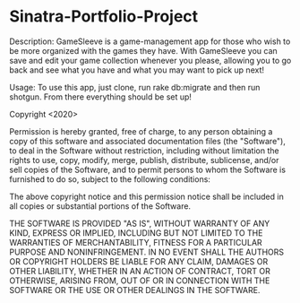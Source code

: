# Sinatra-Portfolio-Project

Description: 
GameSleeve is a game-management app for those who wish to be more organized with the games they have. With GameSleeve you can save and edit your game collection whenever you please, allowing you to go back and see what you have and what you may want to pick up next!

Usage: 
To use this app, just clone, run rake db:migrate and then run shotgun. From there everything should be set up!

Copyright <2020> <Ronald M Burrell Jr>

Permission is hereby granted, free of charge, to any person obtaining a copy of this software and associated documentation files (the "Software"), to deal in the Software without restriction, including without limitation the rights to use, copy, modify, merge, publish, distribute, sublicense, and/or sell copies of the Software, and to permit persons to whom the Software is furnished to do so, subject to the following conditions:

The above copyright notice and this permission notice shall be included in all copies or substantial portions of the Software.

THE SOFTWARE IS PROVIDED "AS IS", WITHOUT WARRANTY OF ANY KIND, EXPRESS OR IMPLIED, INCLUDING BUT NOT LIMITED TO THE WARRANTIES OF MERCHANTABILITY, FITNESS FOR A PARTICULAR PURPOSE AND NONINFRINGEMENT. IN NO EVENT SHALL THE AUTHORS OR COPYRIGHT HOLDERS BE LIABLE FOR ANY CLAIM, DAMAGES OR OTHER LIABILITY, WHETHER IN AN ACTION OF CONTRACT, TORT OR OTHERWISE, ARISING FROM, OUT OF OR IN CONNECTION WITH THE SOFTWARE OR THE USE OR OTHER DEALINGS IN THE SOFTWARE.